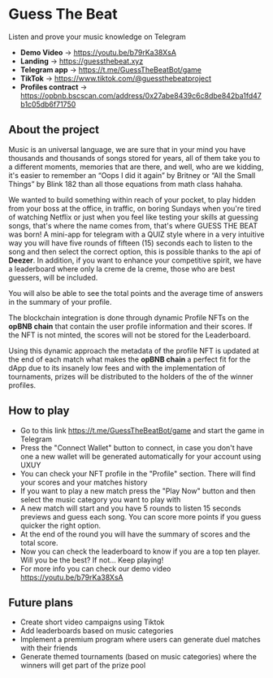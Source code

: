 # Guess The Beat

Listen and prove your music knowledge on Telegram

- **Demo Video** -> https://youtu.be/b79rKa38XsA
- **Landing** -> https://guessthebeat.xyz
- **Telegram app** -> https://t.me/GuessTheBeatBot/game
- **TikTok** -> https://www.tiktok.com/@guessthebeatproject
- **Profiles contract** -> https://opbnb.bscscan.com/address/0x27abe8439c6c8dbe842ba1fd47b1c05db6f71750

## About the project

Music is an universal language, we are sure that in your mind you have thousands and thousands of songs stored for years, all of them take you to a different moments, memories that are there, and well, who are we kidding, it's easier to remember an “Oops I did it again” by Britney or “All the Small Things” by Blink 182 than all those equations from math class hahaha.

We wanted to build something within reach of your pocket, to play hidden from your boss at the office, in traffic, on boring Sundays when you're tired of watching Netflix or just when you feel like testing your skills at guessing songs, that's where the name comes from, that's where GUESS THE BEAT was born! A mini-app for telegram with a QUIZ style where in a very intuitive way you will have five rounds of fifteen (15) seconds each to listen to the song and then select the correct option, this is possible thanks to the api of **Deezer**. In addition, if you want to enhance your competitive spirit, we have a leaderboard where only la creme de la creme, those who are best guessers, will be included. 

You will also be able to see the total points and the average time of answers in the summary of your profile.

The blockchain integration is done through dynamic Profile NFTs on the **opBNB chain** that contain the user profile information and their scores. If the NFT is not minted, the scores will not be stored for the Leaderboard. 

Using this dynamic approach the metadata of the profile NFT is updated at the end of each match what makes the **opBNB chain** a perfect fit for the dApp due to its insanely low fees and with the implementation of tournaments, prizes will be distributed to the holders of the of the winner profiles.

## How to play

- Go to this link https://t.me/GuessTheBeatBot/game and start the game in Telegram
- Press the "Connect Wallet" button to connect, in case you don't have one a new wallet will be generated automatically for your account using UXUY
- You can check your NFT profile in the "Profile" section. There will find your scores and your matches history
- If you want to play a new match press the "Play Now" button and then select the music category you want to play with
- A new match will start and you have 5 rounds to listen 15 seconds previews and guess each song. You can score more points if you guess quicker the right option.
- At the end of the round you will have the summary of scores and the total score.
- Now you can check the leaderboard to know if you are a top ten player. Will you be the best? If not... Keep playing!
- For more info you can check our demo video https://youtu.be/b79rKa38XsA


## Future plans

- Create short video campaigns using Tiktok
- Add leaderboards based on music categories
- Implement a premium program where users can generate duel matches with their friends
- Generate themed tournaments (based on music categories) where the winners will get part of the prize pool